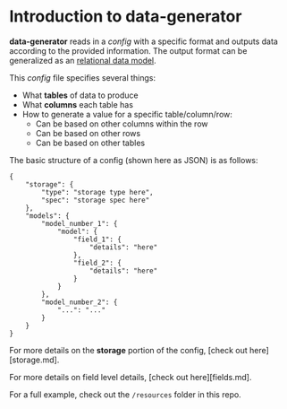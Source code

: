 # Introduction to data-generator

**data-generator** reads in a *config* with a specific format and outputs data according to the provided information. The output format can be generalized as an [relational data model](https://en.wikipedia.org/wiki/Relational_model).

This *config* file specifies several things:

* What **tables** of data to produce
* What **columns** each table has
* How to generate a value for a specific table/column/row:
  - Can be based on other columns within the row
  - Can be based on other rows
  - Can be based on other tables


The basic structure of a config (shown here as JSON) is as follows:


    {
        "storage": {
            "type": "storage type here",
            "spec": "storage spec here"
        },
        "models": {
            "model_number_1": {
                "model": {
                    "field_1": {
                        "details": "here"
                    },
                    "field_2": {
                        "details": "here"
                    }
                }
            },
            "model_number_2": {
                "...": "..."
            }
        }
    }

For more details on the **storage** portion of the config, [check out here][storage.md].

For more details on field level details, [check out here][fields.md].

For a full example, check out the `/resources` folder in this repo.
